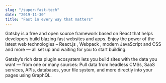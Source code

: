 ```yaml
---
slug: "/super-fast-tech"
date: "2019-11-30"
title: "Fast in every way that matters"
---
```


Gatsby is a free and open source framework based on React that helps developers build blazing fast websites and apps. Enjoy the power of the latest web technologies – React.js , Webpack , modern JavaScript and CSS and more — all set up and waiting for you to start building.

Gatsby’s rich data plugin ecosystem lets you build sites with the data you want — from one or many sources: Pull data from headless CMSs, SaaS services, APIs, databases, your file system, and more directly into your pages using GraphQL.